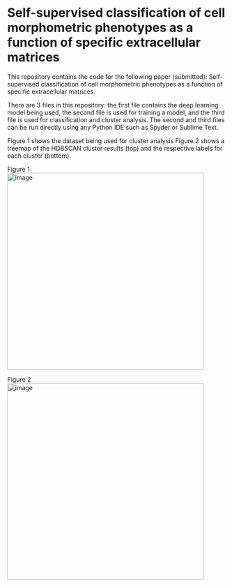 # Self-supervised classification of cell morphometric phenotypes as a function of specific extracellular matrices
This repository contains the code for the following paper (submitted): Self-supervised classification of cell morphometric phenotypes as a function of specific extracellular matrices.

There are 3 files in this repository: the first file contains the deep learning model being used, the second file is used for training a model, and the third file is used for classification and cluster analysis. The second and third files can be run directly using any Python IDE such as Spyder or Sublime Text. 

Figure 1 shows the dataset being used for cluster analysis
Figure 2 shows a treemap of the HDBSCAN cluster results (top) and the respective labels for each cluster (bottom).

Figure 1
<img width="451" alt="image" src="https://user-images.githubusercontent.com/56214779/179389766-295cf958-b4a5-4164-bbd2-48ad3776db63.png">

Figure 2
<img width="451" alt="image" src="https://user-images.githubusercontent.com/56214779/179389709-fb9ebe45-be69-4007-bb87-7a9d0c4c00e4.png">

